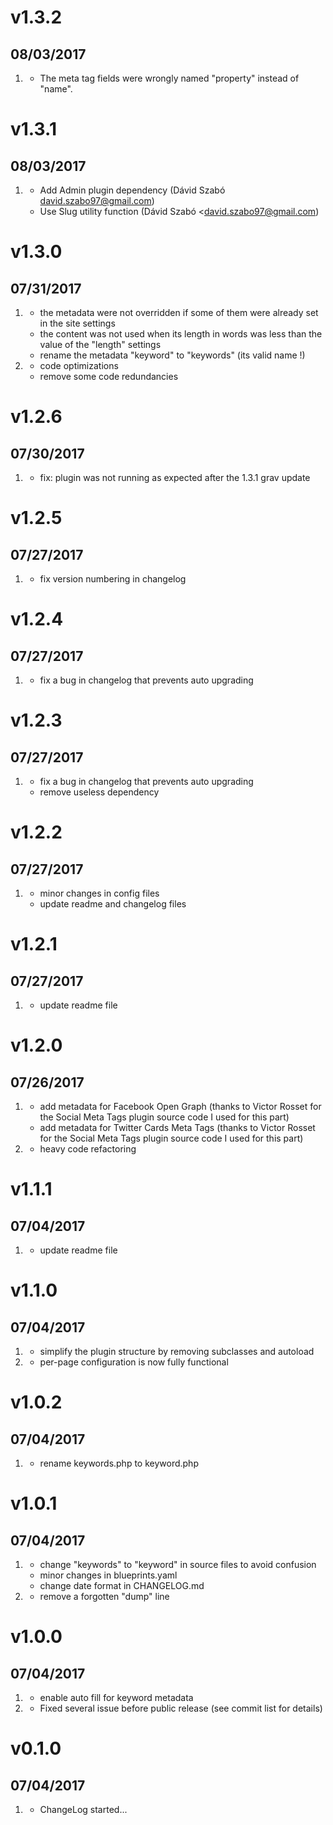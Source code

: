 # v1.3.2
## 08/03/2017

1. [](#bugfix)
    * The meta tag fields were wrongly named "property" instead of "name".
    
# v1.3.1
## 08/03/2017

1. [](#improved)
    * Add Admin plugin dependency (Dávid Szabó <david.szabo97@gmail.com>)
    * Use Slug utility function (Dávid Szabó <david.szabo97@gmail.com)

# v1.3.0
## 07/31/2017

1. [](#bugfix)
    * the metadata were not overridden if some of them were already set in the site settings
    * the content was not used when its length in words was less than the value of the "length" settings
    * rename the metadata "keyword" to "keywords" (its valid name !)
2. [](#improved)
    * code optimizations
    * remove some code redundancies

# v1.2.6
## 07/30/2017

1. [](#bugfix)
    * fix: plugin was not running as expected after the 1.3.1 grav update

# v1.2.5
## 07/27/2017

1. [](#bugfix)
    * fix version numbering in changelog

# v1.2.4
## 07/27/2017

1. [](#bugfix)
    * fix a bug in changelog that prevents auto upgrading

# v1.2.3
## 07/27/2017

1. [](#bugfix)
    * fix a bug in changelog that prevents auto upgrading
    * remove useless dependency

# v1.2.2
## 07/27/2017

1. [](#improved)
    * minor changes in config files
	* update readme and changelog files

# v1.2.1
## 07/27/2017

1. [](#improved)
    * update readme file

# v1.2.0
## 07/26/2017

1. [](#new)
    * add metadata for Facebook Open Graph (thanks to Victor Rosset for the Social Meta Tags plugin source code I used for this part)
    * add metadata for Twitter Cards Meta Tags (thanks to Victor Rosset for the Social Meta Tags plugin source code I used for this part)
2. [](#improved)
    * heavy code refactoring

# v1.1.1
## 07/04/2017

1. [](#improved)
    * update readme file

# v1.1.0
## 07/04/2017

1. [](#improved)
    * simplify the plugin structure by removing subclasses and autoload
2. [](#bugfix)
    * per-page configuration is now fully functional

# v1.0.2
## 07/04/2017

1. [](#bugfix)
    * rename keywords.php to keyword.php

# v1.0.1
## 07/04/2017

1. [](#improved)
    * change "keywords" to "keyword" in source files to avoid confusion
    * minor changes in blueprints.yaml
    * change date format in CHANGELOG.md
2. [](#bugfix)
    * remove a forgotten "dump" line

# v1.0.0
## 07/04/2017

1. [](#improved)
    * enable auto fill for keyword metadata
2. [](#bugfix)
    * Fixed several issue before public release (see commit list for details)

# v0.1.0
## 07/04/2017

1. [](#new)
    * ChangeLog started...
